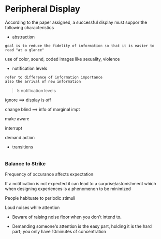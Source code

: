 Peripheral Display
==================

According to the paper assigned, a successful display must suppor the following characteristics

* abstraction
```
goal is to reduce the fidelity of information so that it is easier to read "at a glance"
```
use of color, sound, coded images like sexuality, violence

* notification levels
```
refer to difference of information importance
also the arrival of new information
```
> 5 notification levels

ignore ==> display is off

change blind ==> info of marginal impt

make aware

interrupt

demand action

* transitions
```

```

### Balance to Strike
Frequency of occurance affects expectation

If a notification is not expected it can lead to a surprise/astonishment which when designing experiences is a phenomenon to be minimized

People habituate to periodic stimuli

Loud noises while attention

* Beware of raising noise floor when you don't intend to.

* Demanding someone's attention is the easy part, holding it is the hard part; you only have 10minutes of concentration


